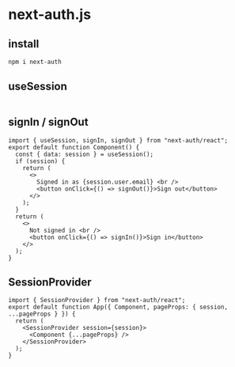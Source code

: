 # next-auth.js

## install

```sh
npm i next-auth
```

## useSession

```tsx

```

## signIn / signOut

```tsx
import { useSession, signIn, signOut } from "next-auth/react";
export default function Component() {
  const { data: session } = useSession();
  if (session) {
    return (
      <>
        Signed in as {session.user.email} <br />
        <button onClick={() => signOut()}>Sign out</button>
      </>
    );
  }
  return (
    <>
      Not signed in <br />
      <button onClick={() => signIn()}>Sign in</button>
    </>
  );
}
```

## SessionProvider

```tsx
import { SessionProvider } from "next-auth/react";
export default function App({ Component, pageProps: { session, ...pageProps } }) {
  return (
    <SessionProvider session={session}>
      <Component {...pageProps} />
    </SessionProvider>
  );
}
```
